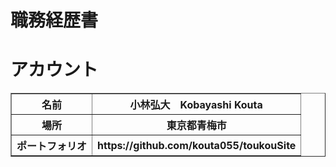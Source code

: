 <h1>職務経歴書</h1>

<h1>アカウント</h1>
<body>
 <table border="1">
    <tr>
      <th>名前</th>
      <th>小林弘大　Kobayashi Kouta</th>
    </tr>
    <tr>
      <th>場所</th>
      <th>東京都青梅市</th>
    </tr>
    <tr>
      <th>ポートフォリオ</th>
      <th>https://github.com/kouta055/toukouSite</th>
    </tr>
